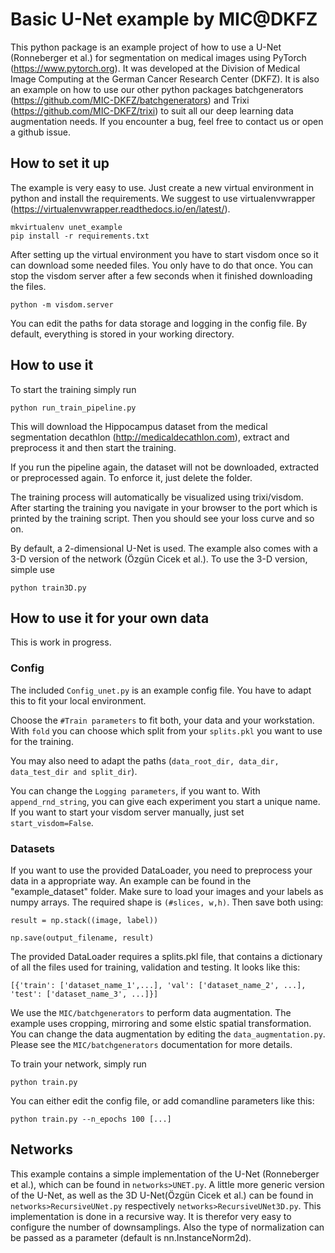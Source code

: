 # Basic U-Net example by MIC@DKFZ
This python package is an example project of how to use a U-Net (Ronneberger et al.) for segmentation on medical images using 
PyTorch (https://www.pytorch.org).
It was developed at the Division of Medical Image Computing at the German Cancer Research Center (DKFZ).
It is also an example on how to use our other python packages batchgenerators (https://github.com/MIC-DKFZ/batchgenerators) and 
Trixi (https://github.com/MIC-DKFZ/trixi) to suit all our deep learning data augmentation needs.
If you encounter a bug, feel free to contact us or open a github issue.


## How to set it up
The example is very easy to use. Just create a new virtual environment in python and install the requirements. 
We suggest to use virtualenvwrapper (https://virtualenvwrapper.readthedocs.io/en/latest/).
```
mkvirtualenv unet_example
pip install -r requirements.txt
```

After setting up the virtual environment you have to start visdom once so it can download some needed files. You only
have to do that once. You can stop the visdom server after a few seconds when it finished downloading the files.
```
python -m visdom.server
```

You can edit the paths for data storage and logging in the config file. By default, everything is stored in your working directory.


## How to use it
To start the training simply run 
```
python run_train_pipeline.py
```

This will download the Hippocampus dataset from the medical segmentation decathlon (http://medicaldecathlon.com),
extract and preprocess it and then start the training.

If you run the pipeline again, the dataset will not be downloaded, extracted or preprocessed again. To enforce it, just delete the folder.

The training process will automatically be visualized using trixi/visdom. After starting the training you navigate 
in your browser to the port which is printed by the training script. Then you should see your loss curve and so on.

By default, a 2-dimensional U-Net is used. The example also comes with a 3-D version of the network (Özgün Cicek et al.).
To use the 3-D version, simple use
```
python train3D.py
```


## How to use it for your own data
This is work in progress.

### Config

The included `Config_unet.py` is an example config file. You have to adapt this to fit your local environment.

Choose the `#Train parameters` to fit both, your data and your workstation. 
With `fold` you can choose which split from your `splits.pkl` you want to use for the training.

You may also need to adapt the paths (`data_root_dir, data_dir, data_test_dir and split_dir`).

You can change the `Logging parameters`, if you want to. With `append_rnd_string`, you can give each experiment you start a unique name.
If you want to start your visdom server manually, just set `start_visdom=False`.

### Datasets
If you want to use the provided DataLoader, you need to preprocess your data in a appropriate way. An example can be found in the 
"example_dataset" folder. Make sure to load your images and your labels as numpy arrays. The required shape is `(#slices, w,h)`. 
Then save both using:
```
result = np.stack((image, label))

np.save(output_filename, result)
```

The provided DataLoader requires a splits.pkl file, that contains a dictionary of all the files used for training, validation and testing.
It looks like this:
```
[{'train': ['dataset_name_1',...], 'val': ['dataset_name_2', ...], 'test': ['dataset_name_3', ...]}]
```

We use the `MIC/batchgenerators` to perform data augmentation. The example uses cropping, mirroring and some elstic spatial transformation.
You can change the data augmentation by editing the `data_augmentation.py`. Please see the `MIC/batchgenerators` documentation for more details.

To train your network, simply run
```
python train.py
```

You can either edit the config file, or add comandline parameters like this:
```
python train.py --n_epochs 100 [...]
```

## Networks
This example contains a simple implementation of the U-Net (Ronneberger et al.), which can be found in `networks>UNET.py`. 
A little more generic version of the U-Net, as well as the 3D U-Net(Özgün Cicek et al.) can be found in `networks>RecursiveUNet.py` 
respectively `networks>RecursiveUNet3D.py`. This implementation is done in a recursive way.
It is therefor very easy to configure the number of downsamplings. Also the type of normalization can be passed as a parameter (default is
nn.InstanceNorm2d).